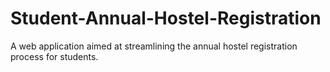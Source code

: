 # Student-Annual-Hostel-Registration
A web application aimed at streamlining the annual hostel registration process for students.

